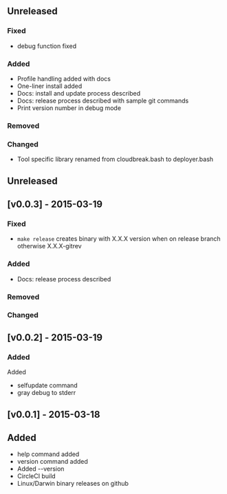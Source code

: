 ## Unreleased

### Fixed

- debug function fixed

### Added

- Profile handling added with docs
- One-liner install added
- Docs: install and update process described
- Docs: release process described with sample git commands
- Print version number in debug mode

### Removed

### Changed

- Tool specific library renamed from cloudbreak.bash to deployer.bash

## Unreleased

## [v0.0.3] - 2015-03-19

### Fixed

- `make release` creates binary with X.X.X version when on release branch otherwise X.X.X-gitrev

### Added

- Docs: release process described

### Removed

### Changed

## [v0.0.2] - 2015-03-19

### Added
Added
- selfupdate command
- gray debug to stderr

## [v0.0.1] - 2015-03-18

## Added

- help command added
- version command added
- Added --version 
- CircleCI build
- Linux/Darwin binary releases on github

